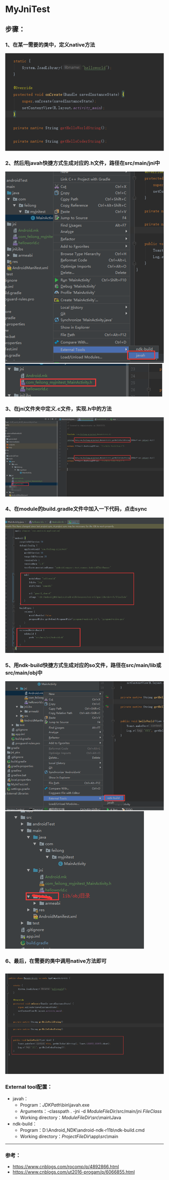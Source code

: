 # MyJniTest

## 步骤：
### 1、在某一需要的类中，定义native方法
![](https://github.com/fengfeilong0529/MyJniTest/blob/master/jni_pics/1.png)
### 2、然后用javah快捷方式生成对应的.h文件，路径在src/main/jni中
![](https://github.com/fengfeilong0529/MyJniTest/blob/master/jni_pics/2.png) 
![](https://github.com/fengfeilong0529/MyJniTest/blob/master/jni_pics/3.png)
### 3、在jni文件夹中定义.c文件，实现.h中的方法
![](https://github.com/fengfeilong0529/MyJniTest/blob/master/jni_pics/4.png)
### 4、在module的build.gradle文件中加入一下代码，点击sync
![](https://github.com/fengfeilong0529/MyJniTest/blob/master/jni_pics/5.png)
### 5、用ndk-build快捷方式生成对应的so文件，路径在src/main/lib或src/main/obj中
![](https://github.com/fengfeilong0529/MyJniTest/blob/master/jni_pics/51.png)
![](https://github.com/fengfeilong0529/MyJniTest/blob/master/jni_pics/6.png)
### 6、最后，在需要的类中调用native方法即可
![](https://github.com/fengfeilong0529/MyJniTest/blob/master/jni_pics/7.png)
---
### External tool配置：
- javah：
   - Program：$JDKPath$\bin\javah.exe
   - Arguments：-classpath . -jni -d $ModuleFileDir$/src/main/jni $FileClass$
   - Working directory：$ModuleFileDir$\src\main\Java
- ndk-build：
   - Program：D:\Android_NDK\android-ndk-r11b\ndk-build.cmd 
   - Working directory：$ProjectFileDir$\app\src\main 
---
### 参考：
- https://www.cnblogs.com/rocomp/p/4892866.html
- https://www.cnblogs.com/ut2016-progam/p/6066855.html
